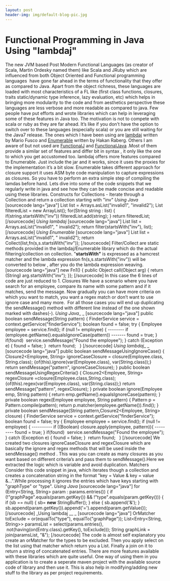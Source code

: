 ```yaml
---
layout: post
header-img: img/default-blog-pic.jpg
---
```


# Functional Programming in Java Using "lambdaj"

The new JVM based Post Modern Functional Languages (as creator of Scala, Martin Ordesky named them) like Scala and JRuby which are influenced from both Object Oriented and Functional programming languages  have gone far ahead in the terms of functionality that they offer as compared to Java. Apart from the object richness, these languages are loaded with most characteristics of a FL like (first class functions, closures, traits static/dynamic type inference, lazy evaluation, etc) which helps in bringing more modularity to the code and from aesthetics perspective these languages are less verbose and more readable as compared to java. Few people have put efforts and wrote libraries which can help in leveraging some of these features in Java too. The motivation is not to compete with scala or ruby as they are far ahead. It’s like if you don’t have the option to switch over to these languages (especially scala) or you are still waiting for the Java7 release. The ones which I have been using are [lambdaj](http://code.google.com/p/lambdaj/) written by Mario Fusco and [Enumerable](http://www.jroller.com/ghettoJedi/entry/enumerable_java_0_2_2) written by Hakan Raberg. Others I am aware of but not used are [FunctionalJ](http://functionalj.sourceforge.net/) and [FunctionalJava](file:///C:/Users/Pratik/Desktop/functionaljava.org/) .Most of them provide a similar set of features and differ bit in syntax , it only like the one to which you get accustomed too.  lambdaj offers more features compared to Enumerable. Just include the jar and it works, since it uses the proxies for the implementation it’s a bit slow. Enumerable takes different approach for closure support it uses ASM byte code manipulation to capture expressions as closures. So you have to perform an extra simple step of compiling the lamdas before hand. Lets dive into some of the code snippets that we regularly write in java and see how they can be made concise and readable using these libraries. Constructs for Collections \- Iterate through a Collection and return a collection starting with "inv" _Using Java_ [sourcecode lang="java"] List<String> list = Arrays.asList("invalid1", "invalid2"); List<String> filteredList = new ArrayList<String>(); for(String string : list) { if(string.startsWith("inv")) filteredList.add(string); } return filteredList; [/sourcecode] _Using lambdaj_ [sourcecode lang="java"] List<String> list = Arrays.asList("invalid1", " invalid2"); return filter(startsWith("inv"), list); [/sourcecode] _Using Enumerable_ [sourcecode lang="java"] List</span> list = Arrays.asList("invalid1", " invalid2"); return Collect(list,fn(s,s.startsWith("inv")); [/sourcecode] Filter/Collect are static methods provided in the lambdaj/Enumerable library which do the actual filtering/collection on collection. "**startsWith"** is expressed as a hamcrest matcher and the lambda expression fn(s,s.startsWith("inv")) will be converted to below , after you do the lambda expression weaving. [sourcecode lang="java"] new Fn1() { public Object call(Object arg) { return (String) arg.startsWith("inv"); }}; [/sourcecode] In this case the 6 lines of code are just reduced to 1.  Closures We have a scenario where you have search for an employee, compare its name with some pattern and if it matches, send the message. Now gradually you can have more criteria on which you want to match, you want a regex match or don’t want to use ignore case and many more.  For all those cases you will end up duplicating the sendMessage() method with different line instead of the one shown marked with dashes(-). _Using Java__ _ [sourcecode lang="java"] public boolean sendMessage(String pattern) { FinderService service = context.getService("finderService"); boolean found = false; try { Employee employee = service.find(); if (null != employee) { \-------- if (employee.getName().equalsIgnoreCase(pattern)) ------- found = true; } if(found)  service.sendMessage("Found the employee"); } catch (Exception e) { found = false; }  return found;   } [/sourcecode] _Using lambdaj__ _ [sourcecode lang="java"] public boolean sendMessageUsingIgnoreCase() { Closure2<Employee, String> ignoreCaseClosure = closure(Employee.class, String.class); {of(this).ignore(var(Employee.class), var(String.class));} return sendMessage("pattern", ignoreCaseClosure); } public boolean sendMessageUsingRegexCriteria() { Closure2<Employee, String> regexClosure =closure(Employee.class,String.class); {of(this).regex(var(Employee.class), var(String.class));} return sendMessage("pattern", regexClosure); } private boolean ignore(Employee emp, String pattern) { return emp.getName().equalsIgnoreCase(pattern); } private boolean regex(Employee employee, String pattern) { Pattern p = Pattern.compile(pattern); return p.matcher(employee.getName()).find(); } private boolean sendMessage(String pattern,Closure2<Employee, String> closure) { FinderService service = context.getService("finderService"); boolean found = false; try { Employee employee = service.find(); if (null != employee) { \---------- if ((Boolean) closure.apply(employee, pattern)){ --------- found = true; } if(found)  service.sendMessage("Found the employee"); } catch (Exception e) { found = false; }  return found;   } [/sourcecode] We created two closures ignoreCaseClosure and regexClosure which are basically the ignore and regex methods that will be used inside the sendMessage() method . This was you can create as many closures as you want based on different criteria’s and pass them to sendMessage().Here we extracted the logic which is variable and avoid duplication. Matchers Consider this code snippet in java, which iterates though a collection and creates a concatenation string in the format "key = Value & key = value &...".While processing it ignores the entries which have keys starting with "graphType" or "type". _Using Java_ [sourcecode lang="java"] for (Entry<String, String> param : params.entries()) { if (!"graphPage".equals(param.getKey()) && !"type".equals(param.getKey())) { if (sb == null) { sb= <strong>new</strong> StringBuffer(); } else { sb.append('&'); } sb.append(param.getKey()).append('=').append(param.getValue()); [/sourcecode] _Using lambdaj __ _ [sourcecode lang="java"] OrMatcher<String> toExclude = or(equalTo("type"), equalTo("graphPage")); List<Entry<String, String>> paramsList = select(params.entries(),  not(having(on(Entry.class).getKey(), toExclude))); String graphLink = join(paramsList, "&"); [/sourcecode] The code is almost self explanatory you create an orMatcher for the types to be excluded. Then you apply select on the list using that matcher which return you a List. Finally a join on it to return a string of concatenated entries. There are more features available with these libraries which are quite useful. One way of using them in you application is to create a seperate maven project with the available source code of library and then use it. This is also help in modifying/adding new stuff to the library as per project requirements.